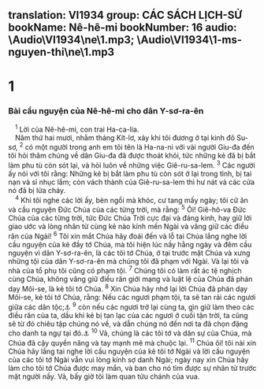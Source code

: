 translation: VI1934
group: CÁC SÁCH LỊCH-SỬ
bookName: Nê-hê-mi 
bookNumber: 16
audio: \Audio\VI1934\ne\1.mp3; \Audio\VI1934\1-ms-nguyen-thi\ne\1.mp3
-------

<div class="title"><h1>1</h1><h3>Bài cầu nguyện của Nê-hê-mi cho dân Y-sơ-ra-ên</h3></div>
<span class="verse ne_1_1"> <sup>1</sup> Lời của Nê-hê-mi, con trai Ha-ca-lia. <br/> Năm thứ hai mươi, nhằm tháng Kít-lơ, xảy khi tôi đương ở tại kinh đô Su-sơ, </span>
<span class="verse ne_1_2"><sup>2</sup> có một người trong anh em tôi tên là Ha-na-ni với vài người Giu-đa đến tôi hỏi thăm chúng về dân Giu-đa đã được thoát khỏi, tức những kẻ đã bị bắt làm phu tù còn sót lại, và hỏi luôn về những việc Giê-ru-sa-lem. </span>
<span class="verse ne_1_3"><sup>3</sup> Các người ấy nói với tôi rằng: Những kẻ bị bắt làm phu tù còn sót ở lại trong tỉnh, bị tai nạn và sỉ nhục lắm; còn vách thành của Giê-ru-sa-lem thì hư nát và các cửa nó đã bị lửa cháy. <br/></span>
<span class="verse ne_1_4"> <sup>4</sup> Khi tôi nghe các lời ấy, bèn ngồi mà khóc, cư tang mấy ngày; tôi cữ ăn và cầu nguyện Đức Chúa của các từng trời, mà rằng: </span>
<span class="verse ne_1_5"><sup>5</sup> Ôi! Giê-hô-va Đức Chúa của các từng trời, tức Đức Chúa Trời cực đại và đáng kinh, hay giữ lời giao ước và lòng nhân từ cùng kẻ nào kính mến Ngài và vâng giữ các điều răn của Ngài! </span>
<span class="verse ne_1_6"><sup>6</sup> Tôi xin mắt Chúa hãy đoái đến và lỗ tai Chúa lắng nghe lời cầu nguyện của kẻ đầy tớ Chúa, mà tôi hiện lúc nầy hằng ngày và đêm cầu nguyện vì dân Y-sơ-ra-ên, là các tôi tớ Chúa, ở tại trước mặt Chúa và xưng những tội của dân Y-sơ-ra-ên mà chúng tôi đã phạm với Ngài. Và lại tôi và nhà của tổ phụ tôi cũng có phạm tội. </span>
<span class="verse ne_1_7"><sup>7</sup> Chúng tôi có làm rất ác tệ nghịch cùng Chúa, không vâng giữ điều răn giới mạng và luật lệ của Chúa đã phán dạy Môi-se, là kẻ tôi tớ Chúa. </span>
<span class="verse ne_1_8"><sup>8</sup> Xin Chúa hãy nhớ lại lời Chúa đã phán dạy Môi-se, kẻ tôi tớ Chúa, rằng: Nếu các ngươi phạm tội, ta sẽ tan rải các ngươi giữa các dân tộc;<a data-toggle="tooltip" data-placement="bottom" title="Le 26:33">⚓</a></span>
<span class="verse ne_1_9"><sup>9</sup> còn nếu các ngươi trở lại cùng ta, gìn giữ làm theo các điều răn của ta, dầu khi kẻ bị tan lạc của các ngươi ở cuối tận trời, ta cũng sẽ từ đó chiêu tập chúng nó về, và dẫn chúng nó đến nơi ta đã chọn đặng cho danh ta ngự tại đó.<a data-toggle="tooltip" data-placement="bottom" title="Phu 30:1-5">⚓</a></span>
<span class="verse ne_1_10"><sup>10</sup> Vả, chúng là các tôi tớ và dân sự của Chúa, mà Chúa đã cậy quyền năng và tay mạnh mẽ mà chuộc lại. </span>
<span class="verse ne_1_11"><sup>11</sup> Chúa ôi! tôi nài xin Chúa hãy lắng tai nghe lời cầu nguyện của kẻ tôi tớ Ngài và lời cầu nguyện của các tôi tớ Ngài vẫn vui lòng kính sợ danh Ngài; ngày nay xin Chúa hãy làm cho tôi tớ Chúa được may mắn, và ban cho nó tìm được sự nhân từ trước mặt người nầy. Vả, bấy giờ tôi làm quan tửu chánh của vua. <br/></span>
